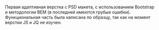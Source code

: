 Первая адаптивная верстка с PSD макета, с использованием Bootstrap и методологии BEM (в последней имеются грубые ошибки). Функциональная часть была написана по образцу, так как на момент верстки JS и JQ не изучен. 
